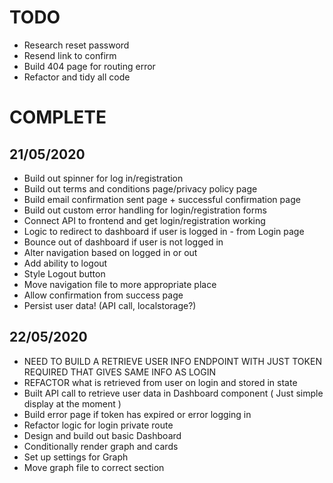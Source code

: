 # TODO

- Research reset password
- Resend link to confirm
- Build 404 page for routing error
- Refactor and tidy all code 

# COMPLETE

## 21/05/2020

- Build out spinner for log in/registration
- Build out terms and conditions page/privacy policy page
- Build email confirmation sent page + successful confirmation page
- Build out custom error handling for login/registration forms
- Connect API to frontend and get login/registration working
- Logic to redirect to dashboard if user is logged in - from Login page
- Bounce out of dashboard if user is not logged in
- Alter navigation based on logged in or out
- Add ability to logout
- Style Logout button
- Move navigation file to more appropriate place
- Allow confirmation from success page
- Persist user data! (API call, localstorage?)

## 22/05/2020

- NEED TO BUILD A RETRIEVE USER INFO ENDPOINT WITH JUST TOKEN REQUIRED THAT GIVES SAME INFO AS LOGIN
- REFACTOR what is retrieved from user on login and stored in state
- Built API call to retrieve user data in Dashboard component ( Just simple display at the moment )
- Build error page if token has expired or error logging in
- Refactor logic for login private route
- Design and build out basic Dashboard
- Conditionally render graph and cards
- Set up settings for Graph
- Move graph file to correct section
